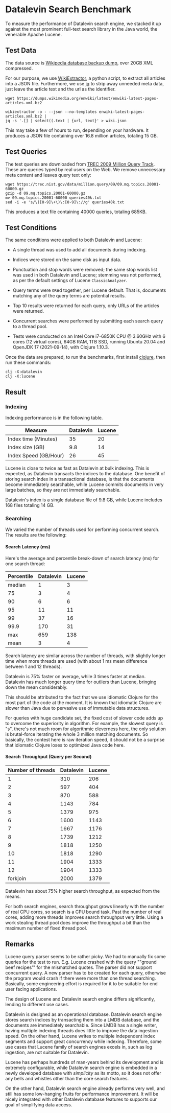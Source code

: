 # Datalevin Search Benchmark

To measure the performance of Datalevin search engine, we stacked it up against
the most prominent full-text search library in the Java world, the venerable
Apache Lucene.

## Test Data

The data source is [Wikipedia database backup dump](https://dumps.wikimedia.org/enwiki/latest/enwiki-latest-pages-articles.xml.bz2), over 20GB XML compressed.

For our purpose, we use
[WikiExtractor](https://github.com/attardi/wikiextractor), a python script, to
extract all articles into a JSON file. Furthermore, we use
[jq](https://stedolan.github.io/jq/) to strip away unneeded
meta data, just leave the article text and the url as the identifier.

```console
wget https://dumps.wikimedia.org/enwiki/latest/enwiki-latest-pages-articles.xml.bz2

wikiextractor -o - --json --no-templates enwiki-latest-pages-articles.xml.bz2 |
jq -s '.[] | select((.text | {url, text}' > wiki.json

```
This may take a few of hours to run, depending on your hardware. It produces a JSON
file containing over 16.8 million articles, totaling 15 GB.

## Test Queries

The test queries are downloaded from [TREC 2009 Million Query
Track](https://trec.nist.gov/data/million.query09.html). These are queries
typed by real users on the Web. We remove unnecessary meta content and leaves
query text only:

```console
wget https://trec.nist.gov/data/million.query/09/09.mq.topics.20001-60000.gz
gzip -d 09.mq.topics.20001-60000.gz
mv 09.mq.topics.20001-60000 queries40k.txt
sed -i -e 's/\([0-9]\+\)\:[0-9]\://g' queries40k.txt
```
This produces a text file containing 40000 queries, totaling 685KB.

## Test Conditions

The same conditions were applied to both Datalevin and Lucene:

* A single thread was used to add all documents during indexing.

* Indices were stored on the same disk as input data.

* Punctuation and stop words were removed; the same stop words list was used in
  both Datalevin and Lucene; stemming was not performed, as per the
  default settings of Lucene `ClassicAnalyzer`.

* Query terms were `OR`ed together, per Lucene default. That is, documents matching
  any of the query terms are potential results.

* Top 10 results were returned for each query, only URLs of the articles were returned.

* Concurrent searches were performed by submitting each search query to a thread pool.

* Tests were conducted on an Intel Core i7-6850K CPU @ 3.60GHz with 6 cores (12
  virtual cores), 64GB RAM, 1TB SSD, running Ubuntu 20.04 and OpenJDK 17
  (2021-09-14), with Clojure 1.10.3.

Once the data are prepared, to run the benchmarks, first install
[clojure](https://clojure.org/guides/install_clojure), then run these commands:

```
clj -X:datalevin
clj -X:lucene
```

## Result

### Indexing

Indexing performance is in the following table.

|Measure   | Datalevin | Lucene |
|----|--------|--------|
| Index time (Minutes)  | 35  | 20  |
| Index size (GB)  | 9.8  |  14      |
| Index Speed (GB/Hour)  | 26  |  45      |

Lucene is close to twice as fast as Datalevin at bulk indexing. This is
expected, as Datalevin transacts the indices to the database. One benefit of
storing search index in a transactional database, is that the documents become
immediately searchable, while Lucene commits documents in very large batches, so
they are not immediately searchable.

Datalevin's index is a single database file of 9.8 GB, while Lucene includes 168
files totaling 14 GB.

### Searching

We varied the number of threads used for performing concurrent search. The
results are the following:

#### Search Latency (ms)

Here's the average and percentile break-down of search latency (ms) for one
search thread:

|Percentile | Datalevin | Lucene |
|----|--------|--------|
|median | 1 | 3 |
|75 |3 |    4           |
|90 |6 |  6            |
|95 |11 |  11      |
|99 |37 |   16           |
|99.9 |170 |  31            |
|max |659 | 138 |
|mean | 3 |    4  |

Search latency are similar across the number of threads, with slightly longer
time when more threads are used (with about 1 ms mean difference between 1 and
12 threads).

Datalevin is 75% faster on average, while 3 times faster at median. Datalevin
has much longer query time for outliers than Lucene, bringing down the mean
considerably.

This should be attributed to the fact that we use idiomatic Clojure for the most
part of the code at the moment. It is known that idiomatic Clojure are slower
than Java due to pervasive use of immutable data structures.

For queries with huge candidate set, the fixed cost of slower code adds up to
overcome the superiority in algorithm. For example, the slowest query is
"s", there's not much room for algorithmic cleverness here, the only
solution is brutal-force iterating the whole 3 million matching documents. So
basically, the contest here is raw iteration speed, it should not be a surprise
that idiomatic Clojure loses to optimized Java code here.

#### Search Throughput (Query per Second)

|Number of threads | Datalevin | Lucene |
|----|--------|--------|
|1 |310 | 206 |
|2 |597 |    404           |
|3 |870 |  588            |
|4 |1143 |  784      |
|5 |1379 |   975           |
|6 |1600 |  1143            |
|7 |1667 | 1176 |
|8 |1739 |    1212           |
|9 |1818 |  1250            |
|10 |1818 |  1290      |
|11 |1904 |   1333           |
|12 |1904 | 1333       |
|forkjoin |2000 | 1379       |

Datalevin has about 75% higher search throughput, as expected from the means.

For both search engines, search throughput grows linearly with the
number of real CPU cores, so search is a CPU bound task. Past the number of real
cores, adding more threads improves search throughput very little. Using a work
stealing thread pool does improve the throughput a bit than the maximum number of
fixed thread pool.

## Remarks

Lucene query parser seems to be rather picky. We had to manually fix some
queries for the test to run. E.g. Lucene crashed with the query "\"ground beef
recipes\'" for the mismatched quotes. The parser did not support concurrent
query. A new parser has to be created for each query, otherwise the program
would crash if there were more than one thread searching. Basically, some engineering
effort is required for it to be suitable for end user facing applications.

The design of Lucene and Datalevin search engine differs significantly, lending
to different use cases.

Datalevin is designed as an operational database. Datalevin search engine stores
search indices by transacting them into a LMDB database, and the documents are
immediately searchable. Since LMDB has a single writer, having
multiple indexing threads does little to improve the data ingestion speed. On
the other hand, Lucene writes to multiple independent index segments and support great
concurrency while indexing. Therefore, some use cases that Lucene family of
search engines excels in, such as log ingestion, are not suitable for Datalevin.

Lucene has perhaps hundreds of man-years behind its development and is extremely
configurable, while Datalevin search engine is embedded in a newly developed
database with *simplicity* as its motto, so it does not offer any bells and
whistles other than the core search features.

On the other hand, Datalevin search engine already performs very well, and still
has some low-hanging fruits for performance improvement. It will be nicely
integrated with other Datalevin database features to supports our goal of
simplifying data access.
